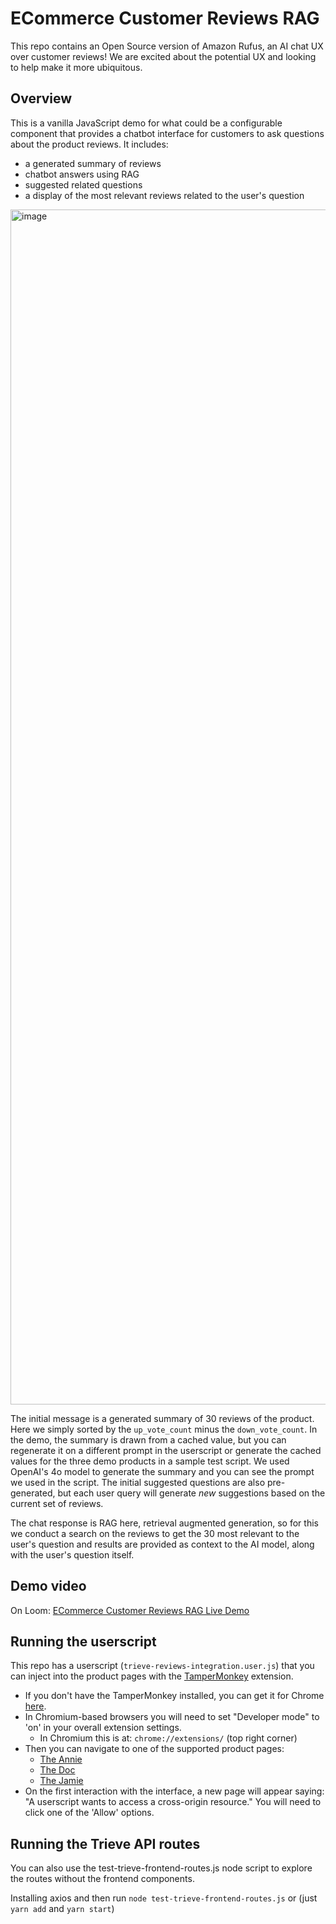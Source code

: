 # ECommerce Customer Reviews RAG

This repo contains an Open Source version of Amazon Rufus, an AI chat UX over customer reviews! We are excited about the potential UX and looking to help make it more ubiquitous.

## Overview

This is a vanilla JavaScript demo for what could be a configurable component that provides a chatbot interface for customers to ask questions about the product reviews. It includes:

- a generated summary of reviews
- chatbot answers using RAG
- suggested related questions
- a display of the most relevant reviews related to the user's question

<img width="1912" alt="image" src="https://github.com/user-attachments/assets/deecdd5f-394c-4ec3-bdda-16849bfac407">

The initial message is a generated summary of 30 reviews of the product. Here we simply sorted by the `up_vote_count` minus the `down_vote_count`. In the demo, the summary is drawn from a cached value, but you can regenerate it on a different prompt in the userscript or generate the cached values for the three demo products in a sample test script. We used OpenAI's 4o model to generate the summary and you can see the prompt we used in the script. The initial suggested questions are also pre-generated, but each user query will generate *new* suggestions based on the current set of reviews.

The chat response is RAG here, retrieval augmented generation, so for this we conduct a search on the reviews to get the 30 most relevant to the user's question and results are provided as context to the AI model, along with the user's question itself.


## Demo video

On Loom: [ECommerce Customer Reviews RAG Live Demo](https://www.loom.com/share/94d432aead0542a398b14cdb636e6b9b?sid=35c4e25b-89e9-4634-b82b-624b46ebf2fe)

## Running the userscript

This repo has a userscript (`trieve-reviews-integration.user.js`) that you can inject into the product pages with the [TamperMonkey](https://www.tampermonkey.net/) extension.

- If you don't have the TamperMonkey installed, you can get it for Chrome [here](https://chromewebstore.google.com/detail/tampermonkey/dhdgffkkebhmkfjojejmpbldmpobfkfo).
- In Chromium-based browsers you will need to set "Developer mode" to 'on' in your overall extension settings.
    - In Chromium this is at: `chrome://extensions/` (top right corner)
- Then you can navigate to one of the supported product pages:
    - [The Annie](https://www.tecovas.com/products/the-annie)
    - [The Doc](https://www.tecovas.com/products/the-doc)
    - [The Jamie](https://www.tecovas.com/products/the-jamie)
- On the first interaction with the interface, a new page will appear saying: "A userscript wants to access a cross-origin resource." You will need to click one of the 'Allow' options.

## Running the Trieve API routes

You can also use the test-trieve-frontend-routes.js node script to explore the routes without the frontend components.

Installing axios and then run `node test-trieve-frontend-routes.js` or (just `yarn add` and `yarn start`)
